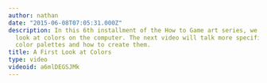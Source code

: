 ```yaml
---
author: nathan
date: "2015-06-08T07:05:31.000Z"
description: In this 6th installment of the How to Game art series, we take a first
  look at colors on the computer. The next video will talk more specifically about
  color palettes and how to create them.
title: A First Look at Colors
type: video
videoid: a6mlDEGSJMk
---
```


